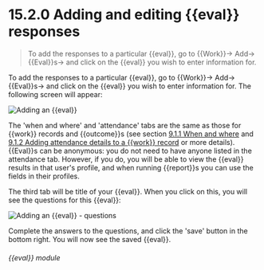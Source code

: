 # 15.2.0    Adding and editing {{eval}} responses

> To add the responses to a particular {{eval}}, go to {{Work}}-> Add-> {{Eval}}s-> and click on the {{eval}} you wish to enter information for. 

To add the responses to a particular {{eval}}, go to {{Work}}-> Add-> {{Eval}}s-> and click on the {{eval}} you wish to enter information for. The following screen will appear:

![Adding an {{eval}}]({{imgpath}}117a.png)

The 'when and where' and 'attendance' tabs are the same as those for {{work}} records and {{outcome}}s (see section [9.1.1  When and where](/help/index/v/{{version}}/p/9.1.1) and [9.1.2  Adding attendance details to a {{work}} record](/help/index/v/{{version}}/p/9.1.2) or more details). {{Eval}}s can be anonymous: you do not need to have anyone listed in the attendance tab. However, if you do, you will be able to view the {{eval}} results in that user's profile, and when running {{report}}s you can use the fields in their profiles.

The third tab will be title of your {{eval}}. When you click on this, you will see the questions for this {{eval}}:

![Adding an {{eval}} - questions]({{imgpath}}117b.png)

Complete the answers to the questions, and click the 'save' button in the bottom right. You will now see the saved {{eval}}. 

###### {{eval}} module

